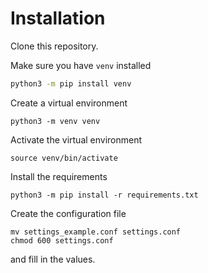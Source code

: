 # Installation

Clone this repository.

Make sure you have `venv` installed

~~~ sh
python3 -m pip install venv
~~~

Create a virtual environment
~~~
python3 -m venv venv
~~~

Activate the virtual environment

~~~
source venv/bin/activate
~~~

Install the requirements

~~~
python3 -m pip install -r requirements.txt
~~~

Create the configuration file
~~~
mv settings_example.conf settings.conf
chmod 600 settings.conf
~~~

and fill in the values.